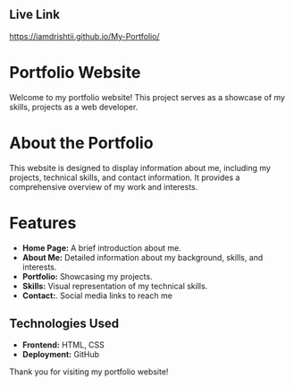 ##  Live Link
https://iamdrishtii.github.io/My-Portfolio/

# Portfolio Website
Welcome to my portfolio website! This project serves as a showcase of my skills, projects as a web developer.

# About the Portfolio
This website is designed to display information about me, including my projects, technical skills, and contact information. It provides a comprehensive overview of my work and interests.

# Features
- **Home Page:** A brief introduction about me.
- **About Me:** Detailed information about my background, skills, and interests.
- **Portfolio:** Showcasing my projects.
- **Skills:** Visual representation of my technical skills.
- **Contact:**. Social media links to reach me

##  Technologies Used
- **Frontend:** HTML, CSS
- **Deployment:** GitHub

Thank you for visiting my portfolio website!


